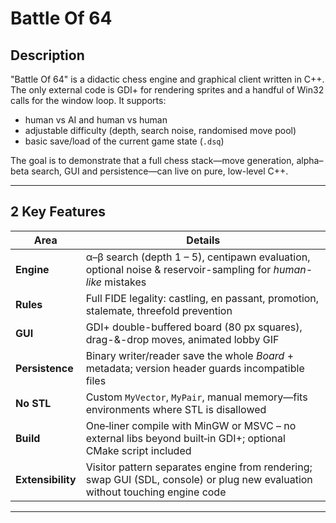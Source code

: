 # Battle Of 64

## **Description**
"Battle Of 64" is a didactic chess engine and graphical client written in C++.  The only external code is GDI+ for rendering sprites and a handful of Win32 calls for the window loop. It supports:

* human vs AI and human vs human
* adjustable difficulty (depth, search noise, randomised move pool)
* basic save/load of the current game state (`.dsq`)

The goal is to demonstrate that a full chess stack—move generation, alpha–beta search, GUI and persistence—can live on pure, low-level C++.

---

## 2  Key Features
| Area        | Details |
|-------------|---------|
| **Engine**  | α–β search (depth 1 – 5), centipawn evaluation, optional noise & reservoir-sampling for *human-like* mistakes |
| **Rules**   | Full FIDE legality: castling, en passant, promotion, stalemate, threefold prevention |
| **GUI**     | GDI+ double-buffered board (80 px squares), drag-&-drop moves, animated lobby GIF |
| **Persistence** | Binary writer/reader save the whole *Board* + metadata; version header guards incompatible files |
| **No STL**  | Custom `MyVector`, `MyPair`, manual memory—fits environments where STL is disallowed |
| **Build**  | One‑liner compile with MinGW or MSVC – no external libs beyond built‑in GDI+; optional CMake script included |
| **Extensibility**  | Visitor pattern separates engine from rendering; swap GUI (SDL, console) or plug new evaluation without touching engine code |
---



